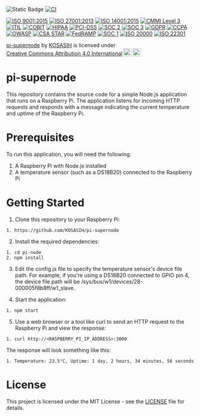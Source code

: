 ![Static Badge](https://img.shields.io/badge/Pi-Network-violet)
[![CI](https://github.com/KOSASIH/pi-node/actions/workflows/blank.yml/badge.svg)](https://github.com/KOSASIH/pi-node/actions/workflows/blank.yml)

[![ISO 9001:2015](https://img.shields.io/badge/ISO-9001:2015-Blue)](https://www.iso.org/iso-9001-quality-management.html)
[![ISO 27001:2013](https://img.shields.io/badge/ISO-27001:2013-Green)](https://www.iso.org/iso-iec-27001-information-security.html)
[![ISO 14001:2015](https://img.shields.io/badge/ISO-14001:2015-Green)](https://www.iso.org/iso-14001-environmental-management.html)
[![CMMI Level 3](https://img.shields.io/badge/CMMI-Level%203-Orange)](https://cmmiinstitute.com/cmmi-level-3)
[![ITIL](https://img.shields.io/badge/ITIL-Certified-Blue)](https://www.axelos.com/best-practice-solutions/itil)
[![COBIT](https://img.shields.io/badge/COBIT-Certified-Red)](https://www.isaca.org/resources/cobit)
[![HIPAA](https://img.shields.io/badge/HIPAA-Compliant-Blue)](https://www.hhs.gov/hipaa/index.html)
[![PCI-DSS](https://img.shields.io/badge/PCI--DSS-Compliant-Red)](https://www.pcisecuritystandards.org/)
[![SOC 2](https://img.shields.io/badge/SOC-2-Blue)](https://www.aicpa.org/content/dam/aicpa/auditattest/soc/soc2.pdf)
[![SOC 3](https://img.shields.io/badge/SOC-3-Blue)](https://www.aicpa.org/content/dam/aicpa/auditattest/soc/soc3.pdf)
[![GDPR](https://img.shields.io/badge/GDPR-Compliant-Blue)](https://ec.europa.eu/commission/priorities/justice-and-fundamental-rights/data-protection_en)
[![CCPA](https://img.shields.io/badge/CCPA-Compliant-Blue)](https://oag.ca.gov/privacy/ccpa)
[![OWASP](https://img.shields.io/badge/OWASP-Security-Red)](https://owasp.org/)
[![CSA STAR](https://img.shields.io/badge/CSA-STAR-Blue)](https://cloudsecurityalliance.org/star/)
[![FedRAMP](https://img.shields.io/badge/FedRAMP-Compliant-Blue)](https://www.fedramp.gov/)
[![SOC 1](https://img.shields.io/badge/SOC-1-Blue)](https://www.aicpa.org/content/dam/aicpa/auditattest/soc/soc1.pdf)
[![ISO 20000](https://img.shields.io/badge/ISO-20000-Blue)](https://www.iso.org/iso-20000-it-service-management.html)
[![ISO 22301](https://img.shields.io/badge/ISO-22301-Blue)](https://www.iso.org/iso-22301-business-continuity-management.html)

<p xmlns:cc="http://creativecommons.org/ns#" xmlns:dct="http://purl.org/dc/terms/"><a property="dct:title" rel="cc:attributionURL" href="https://github.com/KOSASIH/pi-supernode">pi-supernode</a> by <a rel="cc:attributionURL dct:creator" property="cc:attributionName" href="https://www.linkedin.com/in/kosasih-81b46b5a">KOSASIH</a> is licensed under <a href="https://creativecommons.org/licenses/by/4.0/?ref=chooser-v1" target="_blank" rel="license noopener noreferrer" style="display:inline-block;">Creative Commons Attribution 4.0 International<img style="height:22px!important;margin-left:3px;vertical-align:text-bottom;" src="https://mirrors.creativecommons.org/presskit/icons/cc.svg?ref=chooser-v1" alt=""><img style="height:22px!important;margin-left:3px;vertical-align:text-bottom;" src="https://mirrors.creativecommons.org/presskit/icons/by.svg?ref=chooser-v1" alt=""></a></p>

# pi-supernode

This repository contains the source code for a simple Node.js application that runs on a Raspberry Pi. The application listens for incoming HTTP requests and responds with a message indicating the current temperature and uptime of the Raspberry Pi.

# Prerequisites

To run this application, you will need the following:

1. A Raspberry Pi with Node.js installed
2. A temperature sensor (such as a DS18B20) connected to the Raspberry Pi

# Getting Started

1. Clone this repository to your Raspberry Pi:

```
1. https://github.com/KOSASIH/pi-supernode
```

2. Install the required dependencies:

```
1. cd pi-node
2. npm install
```

3. Edit the config.js file to specify the temperature sensor's device file path. For example, if you're using a DS18B20 connected to GPIO pin 4, the device file path will be /sys/bus/w1/devices/28-000005f8b8ff/w1_slave.

4. Start the application:

```
1. npm start
```

5. Use a web browser or a tool like curl to send an HTTP request to the Raspberry Pi and view the response:

```
1. curl http://<RASPBERRY_PI_IP_ADDRESS>:3000
```

The response will look something like this:

```
1. Temperature: 23.5°C, Uptime: 1 day, 2 hours, 34 minutes, 56 seconds
```

# License

This project is licensed under the MIT License - see the [LICENSE](LICENSE) file for details.
